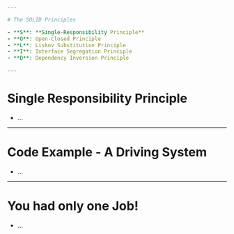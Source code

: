 ```yaml
---

# The SOLID Principles

- **S**: **Single-Responsibility Principle**
- **O**: Open-Closed Principle
- **L**: Liskov Substitution Principle
- **I**: Interface Segregation Principle
- **D**: Dependency Inversion Principle

---
```


# Single Responsibility Principle

- ...

---

# Code Example - A Driving System

- ...

---

# You had only one Job!

- ...
